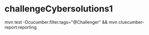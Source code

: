 # challengeCybersolutions1


mvn test -Dcucumber.filter.tags="@Challenger" && mvn cluecumber-report:reporting
